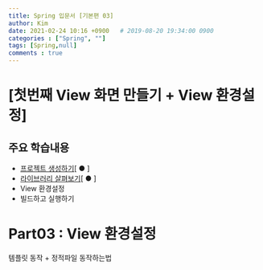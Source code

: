 ```yaml
---
title: Spring 입문서 [기본편 03]
author: Kim
date: 2021-02-24 10:16 +0900   # 2019-08-20 19:34:00 0900
categories : ["Spring", ""]
tags: [Spring,null]
comments : true
---
```


# [첫번째 View 화면 만들기 + View 환경설정]

## 주요 학습내용

*  <a href="https://ksm0207.github.io/posts/spring_study01/">프로젝트 생성하기</a>[ ● ]
*  <a href="https://ksm0207.github.io/posts/spring_study02/">라이브러리 살펴보기</a>[ ● ]
* View 환경설정
* 빌드하고 실행하기

# Part03 : View 환경설정

템플릿 동작 + 정적파일 동작하는법



